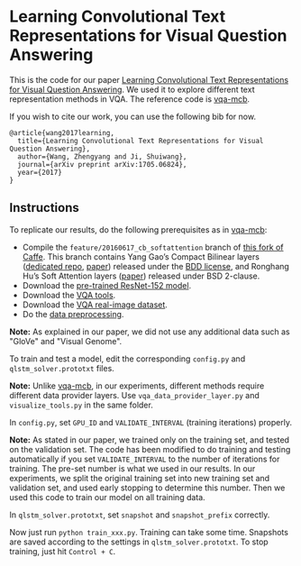 # Learning Convolutional Text Representations for Visual Question Answering

This is the code for our paper [Learning Convolutional Text Representations for Visual Question Answering](https://arxiv.org/abs/1705.06824). We used it to explore different text representation methods in VQA. The reference code is [vqa-mcb](https://github.com/akirafukui/vqa-mcb).

If you wish to cite our work, you can use the following bib for now. 

```
@article{wang2017learning,
  title={Learning Convolutional Text Representations for Visual Question Answering},
  author={Wang, Zhengyang and Ji, Shuiwang},
  journal={arXiv preprint arXiv:1705.06824},
  year={2017}
}
```

## Instructions

To replicate our results, do the following prerequisites as in [vqa-mcb](https://github.com/akirafukui/vqa-mcb):

- Compile the `feature/20160617_cb_softattention` branch of [this fork of Caffe](https://github.com/akirafukui/caffe/). This branch contains Yang Gao’s Compact Bilinear layers ([dedicated repo](https://github.com/gy20073/compact_bilinear_pooling), [paper](https://arxiv.org/abs/1511.06062)) released under the [BDD license](https://github.com/gy20073/compact_bilinear_pooling/blob/master/caffe-20160312/LICENSE_BDD), and Ronghang Hu’s Soft Attention layers ([paper](https://arxiv.org/abs/1511.03745)) released under BSD 2-clause.
- Download the [pre-trained ResNet-152 model](https://github.com/KaimingHe/deep-residual-networks).
- Download the [VQA tools](https://github.com/VT-vision-lab/VQA).
- Download the [VQA real-image dataset](http://visualqa.org/download.html).
- Do the [data preprocessing](https://github.com/akirafukui/vqa-mcb/tree/master/preprocess).

**Note:** As explained in our paper, we did not use any additional data such as "GloVe" and "Visual Genome".

To train and test a model, edit the corresponding `config.py` and `qlstm_solver.prototxt` files.

**Note:** Unlike [vqa-mcb](https://github.com/akirafukui/vqa-mcb), in our experiments, different methods require different data provider layers. Use `vqa_data_provider_layer.py` and `visualize_tools.py` in the same folder.

In `config.py`, set `GPU_ID` and `VALIDATE_INTERVAL` (training iterations) properly.

**Note:** As stated in our paper, we trained only on the training set, and tested on the validation set. The code has been modified to do training and testing automatically if you set `VALIDATE_INTERVAL` to the number of iterations for training. The pre-set number is what we used in our results. In our experiments, we split the original training set into new training set and validation set, and used early stopping to determine this number. Then we used this code to train our model on all training data.

In `qlstm_solver.prototxt`, set `snapshot` and `snapshot_prefix`  correctly.

Now just run `python train_xxx.py`. Training can take some time. Snapshots are saved according to the settings in `qlstm_solver.prototxt`. To stop training, just hit `Control + C`.
